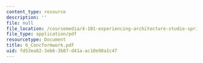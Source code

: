 ```yaml
---
content_type: resource
description: ''
file: null
file_location: /coursemedia/4-101-experiencing-architecture-studio-spring-2003/fd53ea823eb63b87d41aac10e90a1c47_6_Concformwork.pdf
file_type: application/pdf
resourcetype: Document
title: 6_Concformwork.pdf
uid: fd53ea82-3eb6-3b87-d41a-ac10e90a1c47
---
```

